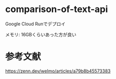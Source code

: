 # comparison-of-text-api

Google Cloud Runでデプロイ

メモリ: 16GBくらいあった方が良い

# 参考文献

https://zenn.dev/welmo/articles/a79b8b45573383

